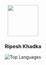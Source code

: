 <div id="header" align="center">
  <img src="https://media.giphy.com/media/M9gbBd9nbDrOTu1Mqx/giphy.gif" width="100"/>
  <h3>Ripesh Khadka</h3>
  <img src="https://khadka-ripesh-8i8k.vercel.app/api/top-langs/?username=khadkaripesh&layout=compact&hide=html" alt="Top Languages">
</div>

